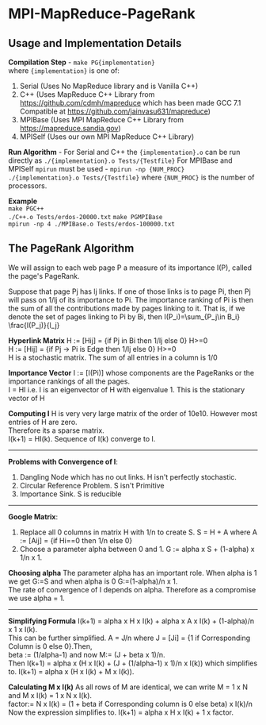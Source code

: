 MPI-MapReduce-PageRank
====================

Usage and Implementation Details
--------------

**Compilation Step** - `make PG{implementation}`  
where `{implementation}` is one of:

1. Serial (Uses No MapReduce library and is Vanilla C++)
2. C++ (Uses MapReduce C++ Library from <https://github.com/cdmh/mapreduce>
which has been made GCC 7.1 Compatible at <https://github.com/jainvasu631/mapreduce>)
3. MPIBase (Uses MPI MapReduce C++ Library from <https://mapreduce.sandia.gov>)
4. MPISelf (Uses our own MPI MapReduce C++ Library)

**Run Algorithm** - 
For Serial and C++ the `{implementation}.o` can be run directly as `./{implementation}.o Tests/{Testfile}`
For MPIBase and MPISelf `mpirun` must be used - `mpirun -np {NUM_PROC} ./{implementation}.o Tests/{Testfile}` where `{NUM_PROC}` is the number of processors.

**Example**  
`make PGC++`  
`./C++.o Tests/erdos-20000.txt`
`make PGMPIBase`  
`mpirun -np 4 ./MPIBase.o Tests/erdos-100000.txt`

The PageRank Algorithm
---------------------

We will assign to each web page P a measure of its importance I(P), called the page's PageRank.

Suppose that page Pj has lj links. If one of those links is to page Pi, then Pj will pass on 1/lj of its importance to
Pi. The importance ranking of Pi is then the sum of all the contributions made by pages linking to it. That is, if we
denote the set of pages linking to Pi by Bi, then I(P_i)=\sum_{P_j\in B_i} \frac{I(P_j)}{l_j}  

**Hyperlink Matrix**
H := [Hij] = {if Pj in Bi then 1/lj else 0} H>=0  
H := [Hij] = {if Pj -> Pi is Edge then 1/lj else 0} H>=0  
H is a stochastic matrix. The sum of all entries in a column is 1/0

**Importance Vector**
I := [I(Pi)] whose components are the PageRanks or the importance rankings of all the pages.  
I = HI i.e. I is an eigenvector of H with eigenvalue 1. This is the stationary vector of H

**Computing I**
H is very very large matrix of the order of 10e10. However most entries of H are zero.  
Therefore its a sparse matrix.  
I(k+1) = HI(k). Sequence of I(k) converge to I.

-----
**Problems with Convergence of I**:

1. Dangling Node which has no out links. H isn't perfectly stochastic.
2. Circular Reference Problem. S isn't Primitive
3. Importance Sink. S is reducible

-----
**Google Matrix**:

1. Replace all 0 columns in matrix H with 1/n to create S.  S = H + A where A := [Aij] = {if Hi==0 then 1/n else 0}
2. Choose a parameter alpha between 0 and 1.  G := alpha x S + (1-alpha) x 1/n x 1.

**Choosing alpha**
The parameter alpha has an important role. When alpha is 1 we get G:=S and when alpha is 0 G:=(1-alpha)/n x 1.  
The rate of convergence of I depends on alpha. Therefore as a compromise we use alpha = 1.

-----
**Simplifying Formula**
I(k+1) = alpha x H x I(k) + alpha x A x I(k) + (1-alpha)/n x 1 x I(k).  
This can be further simplified. A = J/n where J = [Ji] = {1 if Corresponding Column is 0 else 0}.Then,  
beta := (1/alpha-1) and now M:= (J + beta x 1)/n.  
Then I(k+1) = alpha x (H x I(k) + (J + (1/alpha-1) x 1)/n x I(k)) which simplifies to.
I(k+1) = alpha x (H x I(k) + M x I(k)).  

**Calculating M x I(k)**
As all rows of M are identical, we can write M = 1 x N and M x I(k) = 1 x N x I(k).  
factor:= N x I(k) = (1 + beta if Corresponding column is 0 else beta) x I(k)/n
Now the expression simplifies to.
I(k+1) = alpha x H x I(k) + 1 x factor.  
